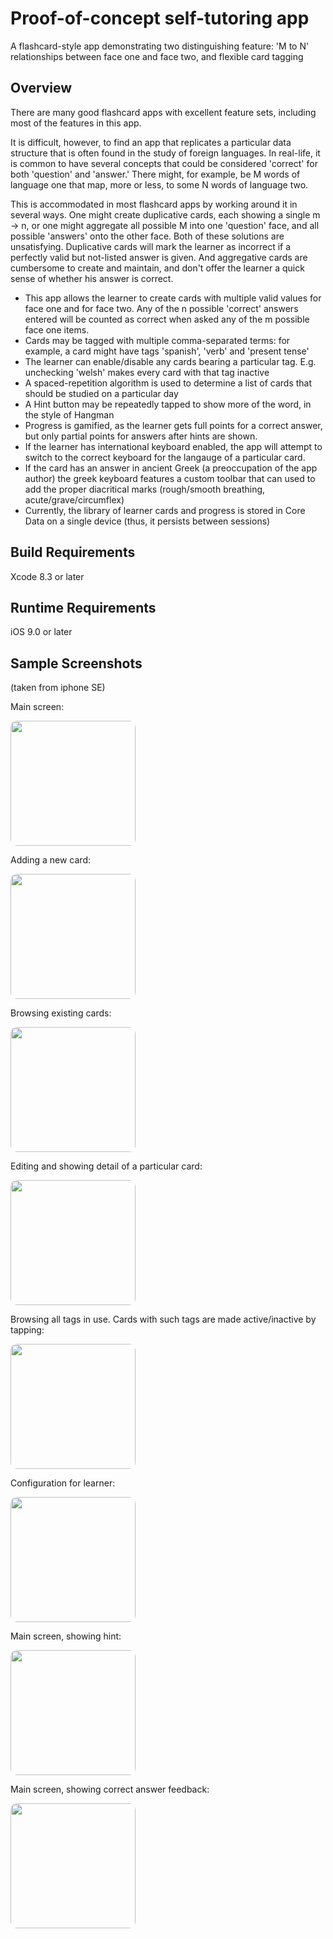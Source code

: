 # Proof-of-concept self-tutoring app

A flashcard-style app demonstrating two distinguishing feature: 'M to N' relationships between face one and face two, and flexible card tagging 

## Overview

There are many good flashcard apps with excellent feature sets, including most of the features in this app.

It is difficult, however, to find an app that replicates a particular data structure that is often found in the study of foreign languages. In real-life, it is common to have several concepts that could be considered 'correct' for both 'question' and 'answer.' There might, for example, be M words of language one that map, more or less, to some N words of language two. 

This is accommodated in most flashcard apps by working around it in several ways. One might create duplicative cards, each showing a single m -> n, or one might aggregate all possible M into one 'question' face, and all possible 'answers' onto the other face. Both of these solutions are unsatisfying. Duplicative cards will mark the learner as incorrect if a perfectly valid but not-listed answer is given. And aggregative cards are cumbersome to create and maintain, and don't offer the learner a quick sense of whether his answer is correct.

* This app allows the learner to create cards with multiple valid values for face one and for face two. Any of the n possible 'correct' answers entered will be counted as correct when asked any of the m possible face one items.
* Cards may be tagged with multiple comma-separated terms: for example, a card might have tags 'spanish', 'verb' and 'present tense'
* The learner can enable/disable any cards bearing a particular tag. E.g. unchecking 'welsh' makes every card with that tag inactive
* A spaced-repetition algorithm is used to determine a list of cards that should be studied on a particular day
* A Hint button may be repeatedly tapped to show more of the word, in the style of Hangman
* Progress is gamified, as the learner gets full points for a correct answer, but only partial points for answers after hints are shown.
* If the learner has international keyboard enabled, the app will attempt to switch to the correct keyboard for the langauge of a particular card. 
* If the card has an answer in ancient Greek (a preoccupation of the app author) the greek keyboard features a custom toolbar that can used to add the proper diacritical marks (rough/smooth breathing, acute/grave/circumflex)
* Currently, the library of learner cards and progress is stored in Core Data on a single device (thus, it persists between sessions)

## Build Requirements

Xcode 8.3 or later

## Runtime Requirements

iOS 9.0 or later

## Sample Screenshots
(taken from iphone SE)

Main screen:

<img src="/learnit/screen_01.PNG" width="200" style="border: 3px; border-radius: 10px">

Adding a new card:

<img src="/learnit/screen_02.PNG" width="200" style="border: 3px; border-radius: 10px">

Browsing existing cards:

<img src="/learnit/screen_04.PNG" width="200" style="border: 3px; border-radius: 10px">

Editing and showing detail of a particular card:

<img src="/learnit/screen_03.PNG" width="200" style="border: 3px; border-radius: 10px">

Browsing all tags in use. Cards with such tags are made active/inactive by tapping:

<img src="/learnit/screen_05.PNG" width="200" style="border: 3px; border-radius: 10px">

Configuration for learner:

<img src="/learnit/screen_06.PNG" width="200" style="border: 3px; border-radius: 10px">

Main screen, showing hint:

<img src="/learnit/screen_07.PNG" width="200" style="border: 3px; border-radius: 10px">

Main screen, showing correct answer feedback:

<img src="/learnit/screen_08.PNG" width="200" style="border: 3px; border-radius: 10px">



